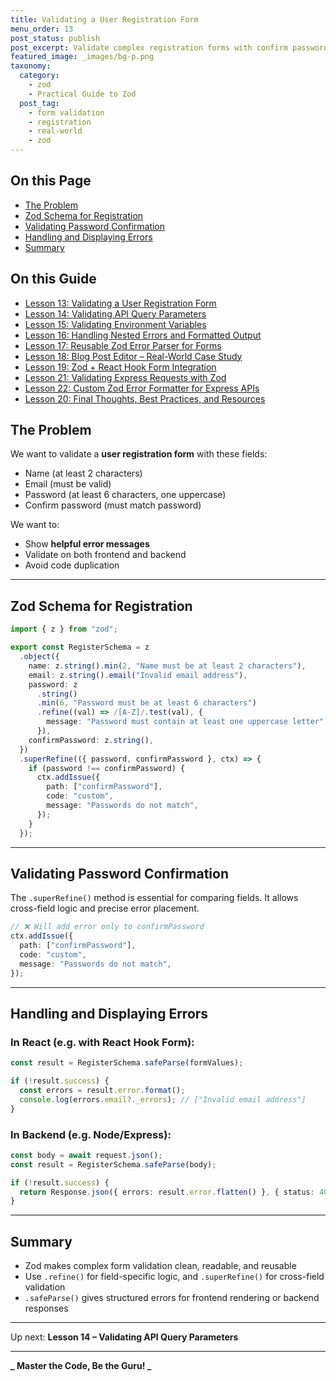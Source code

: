 ```yaml
---
title: Validating a User Registration Form
menu_order: 13
post_status: publish
post_excerpt: Validate complex registration forms with confirm password and business rules.
featured_image: _images/bg-p.png
taxonomy:
  category:
    - zod
    - Practical Guide to Zod
  post_tag:
    - form validation
    - registration
    - real-world
    - zod
---
```


<div class="toc" markdown="1">

<div class="otp" markdown="1">

## On this Page

- [The Problem](#the-problem)
- [Zod Schema for Registration](#zod-schema-for-registration)
- [Validating Password Confirmation](#validating-password-confirmation)
- [Handling and Displaying Errors](#handling-and-displaying-errors)
- [Summary](#summary)

</div>

<div class="otg" markdown="1">

## On this Guide

- [Lesson 13: Validating a User Registration Form](./lesson-13-validating-a-user-registration-form)
- [Lesson 14: Validating API Query Parameters](./lesson14-validating-api-query-parameters)
- [Lesson 15: Validating Environment Variables](./lesson-15-validating-environment-variables)
- [Lesson 16: Handling Nested Errors and Formatted Output](./lesson-16-handling-nested-errors-and-formatted-output)
- [Lesson 17: Reusable Zod Error Parser for Forms](./lesson-17-reusable-zod-error-parser-for-forms)
- [Lesson 18: Blog Post Editor – Real-World Case Study](./lesson-18-blog-post-editor-real-world-case)
- [Lesson 19: Zod + React Hook Form Integration](./lesson-19-zod-react-hook-form-integration)
- [Lesson 21: Validating Express Requests with Zod](./lesson20-validating-express-requests-with-zod)
- [Lesson 22: Custom Zod Error Formatter for Express APIs](./lesson-21-custom-zod-error-formatter-for-express)
- [Lesson 20: Final Thoughts, Best Practices, and Resources](./lesson-22-final-thoughts-best-practices-and-resources)

</div>

</div>

<div class="guru-main" markdown="1">

## The Problem

We want to validate a **user registration form** with these fields:

- Name (at least 2 characters)
- Email (must be valid)
- Password (at least 6 characters, one uppercase)
- Confirm password (must match password)

We want to:

- Show **helpful error messages**
- Validate on both frontend and backend
- Avoid code duplication

---

## Zod Schema for Registration

```ts
import { z } from "zod";

export const RegisterSchema = z
  .object({
    name: z.string().min(2, "Name must be at least 2 characters"),
    email: z.string().email("Invalid email address"),
    password: z
      .string()
      .min(6, "Password must be at least 6 characters")
      .refine((val) => /[A-Z]/.test(val), {
        message: "Password must contain at least one uppercase letter",
      }),
    confirmPassword: z.string(),
  })
  .superRefine(({ password, confirmPassword }, ctx) => {
    if (password !== confirmPassword) {
      ctx.addIssue({
        path: ["confirmPassword"],
        code: "custom",
        message: "Passwords do not match",
      });
    }
  });
```

---

## Validating Password Confirmation

The `.superRefine()` method is essential for comparing fields. It allows cross-field logic and precise error placement.

```ts
// ❌ Will add error only to confirmPassword
ctx.addIssue({
  path: ["confirmPassword"],
  code: "custom",
  message: "Passwords do not match",
});
```

---

## Handling and Displaying Errors

### In React (e.g. with React Hook Form):

```ts
const result = RegisterSchema.safeParse(formValues);

if (!result.success) {
  const errors = result.error.format();
  console.log(errors.email?._errors); // ["Invalid email address"]
}
```

### In Backend (e.g. Node/Express):

```ts
const body = await request.json();
const result = RegisterSchema.safeParse(body);

if (!result.success) {
  return Response.json({ errors: result.error.flatten() }, { status: 400 });
}
```

---

## Summary

- Zod makes complex form validation clean, readable, and reusable
- Use `.refine()` for field-specific logic, and `.superRefine()` for cross-field validation
- `.safeParse()` gives structured errors for frontend rendering or backend responses

---

Up next: **Lesson 14 – Validating API Query Parameters**

---

**_ Master the Code, Be the Guru! _**

</div>
